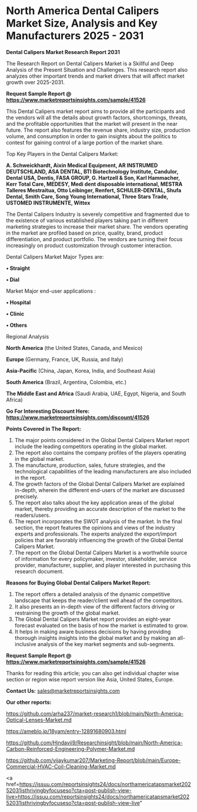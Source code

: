 # North America Dental Calipers Market Size, Analysis and Key Manufacturers 2025 - 2031

<strong>Dental Calipers Market Research Report 2031</strong>

The Research Report on Dental Calipers Market is a Skillful and Deep Analysis of the Present Situation and Challenges. This research report also analyzes other important trends and market drivers that will affect market growth over 2025-2031.

<strong>Request Sample Report @ <a href=https://www.marketreportsinsights.com/sample/41526>https://www.marketreportsinsights.com/sample/41526</a></strong>

This Dental Calipers market report aims to provide all the participants and the vendors will all the details about growth factors, shortcomings, threats, and the profitable opportunities that the market will present in the near future. The report also features the revenue share, industry size, production volume, and consumption in order to gain insights about the politics to contest for gaining control of a large portion of the market share.

Top Key Players in the Dental Calipers Market:

<strong>A. Schweickhardt, Aixin Medical Equipment, AR INSTRUMED DEUTSCHLAND, ASA DENTAL, BTI Biotechnology Institute, Candulor, Dental USA, Dentis, FASA GROUP, G. Hartzell & Son, Karl Hammacher, Kerr Total Care, MEDESY, Medi dent disposable international, MESTRA Talleres Mestraitua, Otto Leibinger, Renfert, SCHULER-DENTAL, Shufa Dental, Smith Care, Song Young International, Three Stars Trade, USTOMED INSTRUMENTE, Wittex</strong>

The Dental Calipers Industry is severely competitive and fragmented due to the existence of various established players taking part in different marketing strategies to increase their market share. The vendors operating in the market are profiled based on price, quality, brand, product differentiation, and product portfolio. The vendors are turning their focus increasingly on product customization through customer interaction.

Dental Calipers Market Major Types are:

<strong>•  Straight

•  Dial</strong>

Market Major end-user applications :

<strong>•  Hospital

•  Clinic

•  Others</strong>

Regional Analysis

</u><strong><b>North America</b></strong> (the United States, Canada, and Mexico)

<strong><b>Europe </b></strong>(Germany, France, UK, Russia, and Italy)

<strong><b>Asia-Pacific</b></strong> (China, Japan, Korea, India, and Southeast Asia)

<strong><b>South America</b></strong> (Brazil, Argentina, Colombia, etc.)

<strong><b>The Middle East and Africa</b></strong> (Saudi Arabia, UAE, Egypt, Nigeria, and South Africa)

<strong>Go For Interesting Discount Here: <a href=https://www.marketreportsinsights.com/discount/41526>https://www.marketreportsinsights.com/discount/41526</a></strong>

<strong>Points Covered in The Report:</strong>
<ol>
  <li>The major points considered in the Global Dental Calipers Market report include the leading competitors operating in the global market.</li>
  <li>The report also contains the company profiles of the players operating in the global market.</li>
  <li>The manufacture, production, sales, future strategies, and the technological capabilities of the leading manufacturers are also included in the report.</li>
  <li>The growth factors of the Global Dental Calipers Market are explained in-depth, wherein the different end-users of the market are discussed precisely.</li>
  <li>The report also talks about the key application areas of the global market, thereby providing an accurate description of the market to the readers/users.</li>
  <li>The report incorporates the SWOT analysis of the market. In the final section, the report features the opinions and views of the industry experts and professionals. The experts analyzed the export/import policies that are favorably influencing the growth of the Global Dental Calipers Market.</li>
  <li>The report on the Global Dental Calipers Market is a worthwhile source of information for every policymaker, investor, stakeholder, service provider, manufacturer, supplier, and player interested in purchasing this research document.</li>
</ol>
<strong>Reasons for Buying Global Dental Calipers Market Report:</strong>

<ol>
  <li>The report offers a detailed analysis of the dynamic competitive landscape that keeps the reader/client well ahead of the competitors.</li>
  <li>It also presents an in-depth view of the different factors driving or restraining the growth of the global market.</li>
  <li>The Global Dental Calipers Market report provides an eight-year forecast evaluated on the basis of how the market is estimated to grow.</li>
  <li>It helps in making aware business decisions by having providing thorough insights insights into the global market and by making an all-inclusive analysis of the key market segments and sub-segments.</li>
</ol>
<strong>Request Sample Report @ <a href=https://www.marketreportsinsights.com/sample/41526>https://www.marketreportsinsights.com/sample/41526</a></strong>


Thanks for reading this article; you can also get individual chapter wise section or region wise report version like Asia, United States, Europe.

<strong>Contact Us:</strong>
sales@marketreportsinsights.com

<strong>Our other reports:</strong>

<a href=https://github.com/arha237/market-research1/blob/main/North-America-Optical-Lenses-Market.md>https://github.com/arha237/market-research1/blob/main/North-America-Optical-Lenses-Market.md</a>

<a href=https://ameblo.jp/18yam/entry-12891680903.html>https://ameblo.jp/18yam/entry-12891680903.html</a>

<a href=https://github.com/Hindavii9/Researchinsight/blob/main/North-America-Carbon-Reinforced-Engineering-Polymer-Market.md>https://github.com/Hindavii9/Researchinsight/blob/main/North-America-Carbon-Reinforced-Engineering-Polymer-Market.md</a>

<a href=https://github.com/vijaykumar207/Marketing-Report/blob/main/Europe-Commercial-HVAC-Coil-Cleaning-Market.md>https://github.com/vijaykumar207/Marketing-Report/blob/main/Europe-Commercial-HVAC-Coil-Cleaning-Market.md</a>

<a href=https://issuu.com/reportsinsights24/docs/northamericatapsmarket20252031isthrivingbyfocuseso?cta=post-publish-view-live>https://issuu.com/reportsinsights24/docs/northamericatapsmarket20252031isthrivingbyfocuseso?cta=post-publish-view-live</a>"
